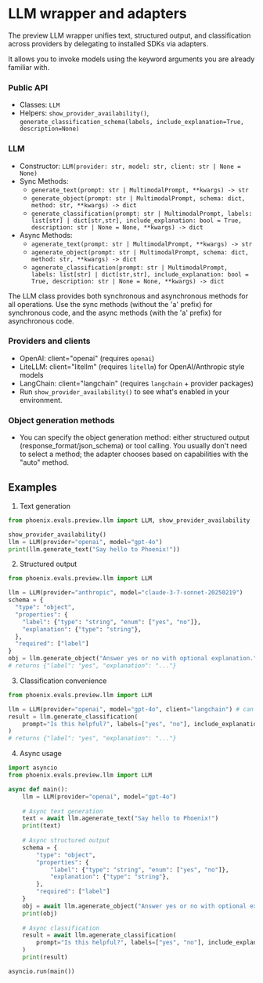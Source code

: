 # LLM wrapper and adapters

The preview LLM wrapper unifies text, structured output, and classification across providers by delegating to installed SDKs via adapters.

It allows you to invoke models using the keyword arguments you are already familiar with. 

### Public API
- Classes: `LLM`
- Helpers: `show_provider_availability()`, `generate_classification_schema(labels, include_explanation=True, description=None)`

### LLM
- Constructor: `LLM(provider: str, model: str, client: str | None = None)`
- Sync Methods:
  - `generate_text(prompt: str | MultimodalPrompt, **kwargs) -> str`
  - `generate_object(prompt: str | MultimodalPrompt, schema: dict, method: str, **kwargs) -> dict`
  - `generate_classification(prompt: str | MultimodalPrompt, labels: list[str] | dict[str,str], include_explanation: bool = True, description: str | None = None, **kwargs) -> dict`
- Async Methods:
  - `agenerate_text(prompt: str | MultimodalPrompt, **kwargs) -> str`
  - `agenerate_object(prompt: str | MultimodalPrompt, schema: dict, method: str, **kwargs) -> dict`
  - `agenerate_classification(prompt: str | MultimodalPrompt, labels: list[str] | dict[str,str], include_explanation: bool = True, description: str | None = None, **kwargs) -> dict`

The LLM class provides both synchronous and asynchronous methods for all operations. Use the sync methods (without the 'a' prefix) for synchronous code, and the async methods (with the 'a' prefix) for asynchronous code.

### Providers and clients
- OpenAI: client="openai" (requires `openai`)
- LiteLLM: client="litellm" (requires `litellm`) for OpenAI/Anthropic style models
- LangChain: client="langchain" (requires `langchain` + provider packages)
- Run `show_provider_availability()` to see what's enabled in your environment.

### Object generation methods
- You can specify the object generation method: either structured output (response_format/json_schema) or tool calling. You usually don't need to select a method; the adapter chooses based on capabilities with the "auto" method.

## Examples
1) Text generation
```python
from phoenix.evals.preview.llm import LLM, show_provider_availability

show_provider_availability()
llm = LLM(provider="openai", model="gpt-4o")
print(llm.generate_text("Say hello to Phoenix!"))
```

2) Structured output
```python
from phoenix.evals.preview.llm import LLM

llm = LLM(provider="anthropic", model="claude-3-7-sonnet-20250219")
schema = {
  "type": "object",
  "properties": {
    "label": {"type": "string", "enum": ["yes", "no"]},
    "explanation": {"type": "string"},
  },
  "required": ["label"]
}
obj = llm.generate_object("Answer yes or no with optional explanation.", schema)
# returns {"label": "yes", "explanation": "..."}
```

3) Classification convenience
```python
from phoenix.evals.preview.llm import LLM

llm = LLM(provider="openai", model="gpt-4o", client="langchain") # can specify SDK
result = llm.generate_classification(
    prompt="Is this helpful?", labels=["yes", "no"], include_explanation=True
)
# returns {"label": "yes", "explanation": "..."}
```

4) Async usage
```python
import asyncio
from phoenix.evals.preview.llm import LLM

async def main():
    llm = LLM(provider="openai", model="gpt-4o")
    
    # Async text generation
    text = await llm.agenerate_text("Say hello to Phoenix!")
    print(text)
    
    # Async structured output
    schema = {
        "type": "object",
        "properties": {
            "label": {"type": "string", "enum": ["yes", "no"]},
            "explanation": {"type": "string"},
        },
        "required": ["label"]
    }
    obj = await llm.agenerate_object("Answer yes or no with optional explanation.", schema)
    print(obj)
    
    # Async classification
    result = await llm.agenerate_classification(
        prompt="Is this helpful?", labels=["yes", "no"], include_explanation=True
    )
    print(result)

asyncio.run(main())
```

